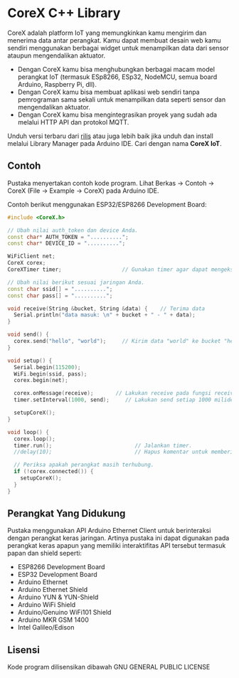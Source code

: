 # CoreX C++ Library

CoreX adalah platform IoT yang memungkinkan kamu mengirim dan menerima data antar perangkat. Kamu dapat membuat desain web kamu sendiri menggunakan berbagai widget untuk menampilkan data dari sensor ataupun mengendalikan aktuator.

- Dengan CoreX kamu bisa menghubungkan berbagai macam model perangkat IoT (termasuk ESp8266, ESp32, NodeMCU, semua board Arduino, Raspberry Pi, dll).
- Dengan CoreX kamu bisa membuat aplikasi web sendiri tanpa pemrograman sama sekali untuk menampilkan data seperti sensor dan mengendalikan aktuator.
- Dengan CoreX kamu bisa mengintegrasikan proyek yang sudah ada melalui HTTP API dan protokol MQTT.

Unduh versi terbaru dari [rilis](https://github.com/nusabotid/corex-firmware/releases) atau juga lebih baik jika unduh dan install melalui Library Manager pada Arduino IDE. Cari dengan nama **CoreX IoT**.

## Contoh

Pustaka menyertakan contoh kode program. Lihat Berkas -> Contoh -> CoreX (File -> Example -> CoreX) pada Arduino IDE.

Contoh berikut menggunakan ESP32/ESP8266 Development Board:
```c++
#include <CoreX.h>

// Ubah nilai auth_token dan device Anda.
const char* AUTH_TOKEN = "..........";
const char* DEVICE_ID = "..........";

WiFiClient net;
CoreX corex;
CoreXTimer timer;                   // Gunakan timer agar dapat mengeksekusi perintah setiap sekian milidetik tanpa blocking.

// Ubah nilai berikut sesuai jaringan Anda.
const char ssid[] = "..........";
const char pass[] = "..........";

void receive(String &bucket, String &data) {    // Terima data
  Serial.println("data masuk: \n" + bucket + " - " + data);
}

void send() {
  corex.send("hello", "world");     // Kirim data "world" ke bucket "hello"
}

void setup() {
  Serial.begin(115200);
  WiFi.begin(ssid, pass);
  corex.begin(net);

  corex.onMessage(receive);       // Lakukan receive pada fungsi receive().
  timer.setInterval(1000, send);     // Lakukan send setiap 1000 milidetik.

  setupCoreX();
}

void loop() {
  corex.loop();
  timer.run();                          // Jalankan timer.
  //delay(10);                          // Hapus komentar untuk memberikan delay 10 milidetik jika terjadi kendala pada stabilitas WiFi.

  // Periksa apakah perangkat masih terhubung.
  if (!corex.connected()) {
    setupCoreX();
  }
}
```

## Perangkat Yang Didukung

Pustaka menggunakan API Arduino Ethernet Client untuk berinteraksi dengan perangkat keras jaringan. Artinya pustaka ini dapat digunakan pada perangkat keras apapun yang memiliki interaktifitas API tersebut termasuk papan dan shield seperti:

 - ESP8266 Development Board
 - ESP32 Development Board
 - Arduino Ethernet
 - Arduino Ethernet Shield
 - Arduino YUN & YUN-Shield
 - Arduino WiFi Shield
 - Arduino/Genuino WiFi101 Shield
 - Arduino MKR GSM 1400
 - Intel Galileo/Edison

## Lisensi

Kode program dilisensikan dibawah GNU GENERAL PUBLIC LICENSE
